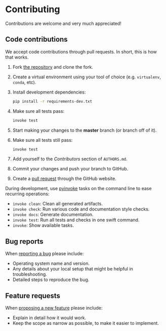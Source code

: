 # Contributing

Contributions are welcome and very much appreciated!

## Code contributions

We accept code contributions through pull requests.
In short, this is how that works.

1. Fork [the repository](https://github.com/Design-Machine-Group/compas_vibro) and clone the fork.
2. Create a virtual environment using your tool of choice (e.g. `virtualenv`, `conda`, etc).
3. Install development dependencies:

   ```bash
   pip install -r requirements-dev.txt
   ```

4. Make sure all tests pass:

   ```bash
   invoke test
   ```

5. Start making your changes to the **master** branch (or branch off of it).
6. Make sure all tests still pass:

   ```bash
   invoke test
   ```

7. Add yourself to the *Contributors* section of `AUTHORS.md`.
8. Commit your changes and push your branch to GitHub.
9. Create a [pull request](https://help.github.com/articles/about-pull-requests/) through the GitHub website.

During development, use [pyinvoke](http://docs.pyinvoke.org/) tasks on the
command line to ease recurring operations:

* `invoke clean`: Clean all generated artifacts.
* `invoke check`: Run various code and documentation style checks.
* `invoke docs`: Generate documentation.
* `invoke test`: Run all tests and checks in one swift command.
* `invoke`: Show available tasks.

## Bug reports

When [reporting a bug](https://github.com/Design-Machine-Group/compas_vibro/issues) please include:

* Operating system name and version.
* Any details about your local setup that might be helpful in troubleshooting.
* Detailed steps to reproduce the bug.

## Feature requests

When [proposing a new feature](https://github.com/Design-Machine-Group/compas_vibro/issues) please include:

* Explain in detail how it would work.
* Keep the scope as narrow as possible, to make it easier to implement.
